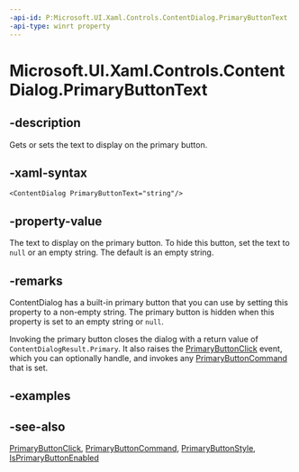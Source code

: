 ```yaml
---
-api-id: P:Microsoft.UI.Xaml.Controls.ContentDialog.PrimaryButtonText
-api-type: winrt property
---
```


<!-- Property syntax
public string PrimaryButtonText { get;  set; }
-->

# Microsoft.UI.Xaml.Controls.ContentDialog.PrimaryButtonText

## -description

Gets or sets the text to display on the primary button.

## -xaml-syntax

```xaml
<ContentDialog PrimaryButtonText="string"/>
```

## -property-value

The text to display on the primary button. To hide this button, set the text to `null` or an empty string. The default is an empty string.

## -remarks

ContentDialog has a built-in primary button that you can use by setting this property to a non-empty string. The primary button is hidden when this property is set to an empty string or `null`.

Invoking the primary button closes the dialog with a return value of `ContentDialogResult.Primary`. It also raises the [PrimaryButtonClick](contentdialog_primarybuttonclick.md) event, which you can optionally handle, and invokes any [PrimaryButtonCommand](contentdialog_primarybuttoncommand.md) that is set.

## -examples

## -see-also

[PrimaryButtonClick](contentdialog_primarybuttonclick.md), [PrimaryButtonCommand](contentdialog_primarybuttoncommand.md), [PrimaryButtonStyle](contentdialog_primarybuttonstyle.md), [IsPrimaryButtonEnabled](contentdialog_isprimarybuttonenabled.md)
